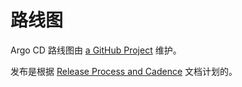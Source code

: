 <!-- TRANSLATED by md-translate -->
# 路线图

Argo CD 路线图由 [a GitHub Project](https://github.com/orgs/argoproj/projects/25/views/14) 维护。

发布是根据 [Release Process and Cadence](developer-guide/release-process-and-cadence.md) 文档计划的。
